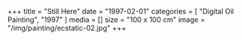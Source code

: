 +++
title = "Still Here"
date = "1997-02-01"
categories = [ "Digital Oil Painting", "1997" ]
media = []
size = "100 x 100 cm"
image = "/img/painting/ecstatic-02.jpg"
+++
